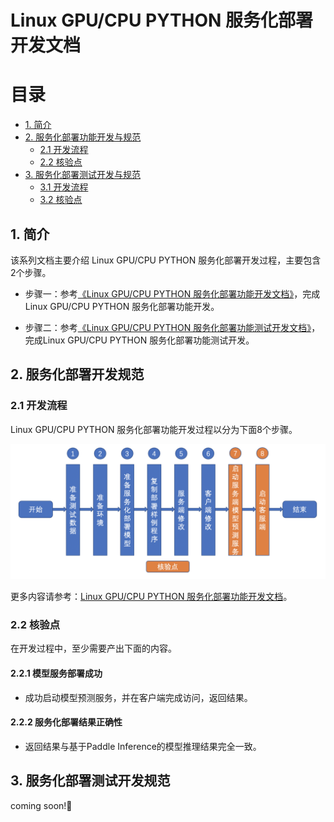 # Linux GPU/CPU PYTHON 服务化部署开发文档

# 目录

- [1. 简介](#1)
- [2. 服务化部署功能开发与规范](#2)
    - [2.1 开发流程](#2.1)
    - [2.2 核验点](#2.2)
- [3. 服务化部署测试开发与规范](#3)
    - [3.1 开发流程](#3.1)
    - [3.2 核验点](#3.2)

<a name="1"></a>

## 1. 简介

该系列文档主要介绍 Linux GPU/CPU PYTHON 服务化部署开发过程，主要包含2个步骤。


- 步骤一：参考[《Linux GPU/CPU PYTHON 服务化部署功能开发文档》](./serving_python.md)，完成Linux GPU/CPU PYTHON 服务化部署功能开发。

- 步骤二：参考[《Linux GPU/CPU PYTHON 服务化部署功能测试开发文档》](./test_serving_python.md)，完成Linux GPU/CPU PYTHON 服务化部署功能测试开发。


<a name="2"></a>

## 2. 服务化部署开发规范

<a name="2.1"></a>

### 2.1 开发流程

Linux GPU/CPU PYTHON 服务化部署功能开发过程以分为下面8个步骤。

<div align="center">
    <img src="../images/serving_guide.png" width="800">
</div>

更多内容请参考：[Linux GPU/CPU PYTHON 服务化部署功能开发文档](./serving_python.md)。

<a name="2.2"></a>

### 2.2 核验点

在开发过程中，至少需要产出下面的内容。

#### 2.2.1 模型服务部署成功

* 成功启动模型预测服务，并在客户端完成访问，返回结果。

#### 2.2.2 服务化部署结果正确性

* 返回结果与基于Paddle Inference的模型推理结果完全一致。


<a name="3"></a>

## 3. 服务化部署测试开发规范

coming soon!
